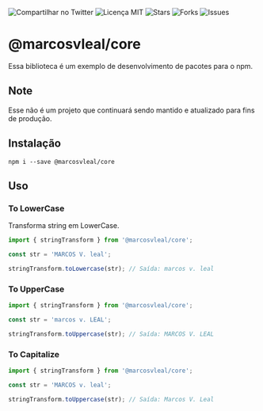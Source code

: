 ![Compartilhar no Twitter](https://img.shields.io/twitter/url/https/github.com/marcosv-lealferreira/marcosvleal-core?style=social) ![Licença MIT](https://img.shields.io/github/license/marcosv-lealferreira/marcosvleal-core) ![Stars](https://img.shields.io/github/stars/marcosv-lealferreira/marcosvleal-core) ![Forks](https://img.shields.io/github/forks/marcosv-lealferreira/marcosvleal-core) ![Issues](https://img.shields.io/github/issues/marcosv-lealferreira/marcosvleal-core)

# @marcosvleal/core

Essa biblioteca é um exemplo de desenvolvimento de pacotes para o npm.

## Note

Esse não é um projeto que continuará sendo mantido e atualizado para fins de produção.

## Instalação

`npm i --save @marcosvleal/core`

## Uso

### To LowerCase

Transforma string em LowerCase.

```typescript
import { stringTransform } from '@marcosvleal/core';

const str = 'MARCOS V. leal';

stringTransform.toLowercase(str); // Saída: marcos v. leal
```

### To UpperCase

```typescript
import { stringTransform } from '@marcosvleal/core';

const str = 'marcos v. LEAL';

stringTransform.toUppercase(str); // Saída: MARCOS V. LEAL
```

### To Capitalize

```typescript
import { stringTransform } from '@marcosvleal/core';

const str = 'MARCOS v. leal';

stringTransform.toUppercase(str); // Saída: Marcos V. Leal
```
